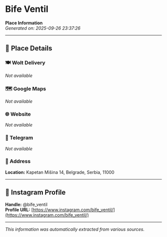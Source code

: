 # Bife Ventil

**Place Information**  
*Generated on: 2025-09-26 23:37:26*

---

## 📍 Place Details

### 🍽️ Wolt Delivery
*Not available*

### 🗺️ Google Maps
*Not available*

### 🌐 Website
*Not available*

### 📱 Telegram
*Not available*

### 📍 Address
**Location:** Kapetan Mišina 14, Belgrade, Serbia, 11000

---

## 🔗 Instagram Profile

**Handle:** @bife_ventil  
**Profile URL:** [https://www.instagram.com/bife_ventil/](https://www.instagram.com/bife_ventil/)

---

*This information was automatically extracted from various sources.*

